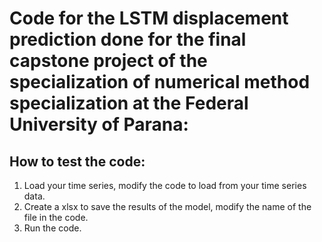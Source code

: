 # Code for the LSTM displacement prediction done for the final capstone project of the specialization of numerical method specialization at the Federal University of Parana:
## How to test the code:
1. Load your time series, modify the code to load from your time series data.
2. Create a xlsx to save the results of the model, modify the name of the file in the code.
3. Run the code.